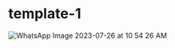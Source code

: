 # template-1


![WhatsApp Image 2023-07-26 at 10 54 26 AM](https://github.com/KapilpurecodeSoftware/template-1/assets/142224914/7f94169a-90c2-46ed-a230-43ad983e425f)

